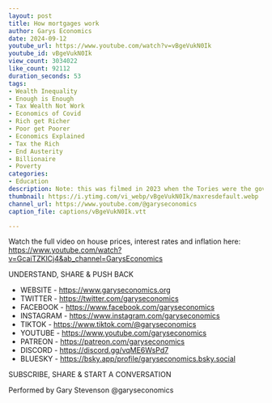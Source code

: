 ```yaml
---
layout: post
title: How mortgages work
author: Garys Economics
date: 2024-09-12
youtube_url: https://www.youtube.com/watch?v=vBgeVukN0Ik
youtube_id: vBgeVukN0Ik
view_count: 3034022
like_count: 92112
duration_seconds: 53
tags:
- Wealth Inequality
- Enough is Enough
- Tax Wealth Not Work
- Economics of Covid
- Rich get Richer
- Poor get Poorer
- Economics Explained
- Tax the Rich
- End Austerity
- Billionaire
- Poverty
categories:
- Education
description: Note: this was filmed in 2023 when the Tories were the government.
thumbnail: https://i.ytimg.com/vi_webp/vBgeVukN0Ik/maxresdefault.webp
channel_url: https://www.youtube.com/@garyseconomics
caption_file: captions/vBgeVukN0Ik.vtt

---
```


Watch the full video on house prices, interest rates and inflation here: https://www.youtube.com/watch?v=GcaiTZKlCj4&ab_channel=GarysEconomics 

UNDERSTAND, SHARE & PUSH BACK

- WEBSITE - https://www.garyseconomics.org
- TWITTER  - https://twitter.com/garyseconomics
- FACEBOOK - https://www.facebook.com/garyseconomics
- INSTAGRAM  - https://www.instagram.com/garyseconomics
- TIKTOK - https://www.tiktok.com/@garyseconomics
- YOUTUBE -  https://www.youtube.com/garyseconomics
- PATREON - https://patreon.com/garyseconomics
- DISCORD - https://discord.gg/vqME6WsPd7
- BLUESKY - https://bsky.app/profile/garyseconomics.bsky.social

SUBSCRIBE, SHARE & START A CONVERSATION

Performed by Gary Stevenson
@garyseconomics
